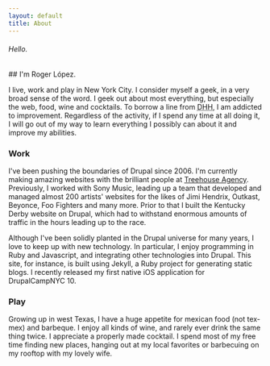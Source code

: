 ```yaml
---
layout: default
title: About
---
```


<h6 class="subheader">Hello.</h6>
## I'm Roger López.

I live, work and play in New York City. I consider myself a geek, in a very
broad sense of the word.  I geek out about most everything, but especially the
web, food, wine and cocktails.  To borrow a line from
<abbr title="David Hennimeier Hansen">DHH</abbr>, I am addicted to improvement.
Regardless of the activity, if I spend any time at all doing it, I will go out
of my way to learn everything I possibly can about it and improve my abilities.

### Work
I've been pushing the boundaries of Drupal since 2006.  I'm currently making
<span title="webscale?">amazing</span> websites with the brilliant people at
<a href="http://treehouseagency.com/" class="treehouse">Treehouse Agency</a>.
Previously, I worked with Sony Music, leading up a team that developed and
managed almost 200 artists' websites for the likes of Jimi Hendrix, Outkast,
Beyonce, Foo Fighters and many more.  Prior to that I built the Kentucky Derby
website on Drupal, which had to withstand enormous amounts of traffic in the
hours leading up to the race.

Although I've been solidly planted in the Drupal universe for many years, I love
to keep up with new technology.  In particular, I enjoy programming in Ruby and
Javascript, and integrating other technologies into Drupal.  This site, for
instance, is built using Jekyll, a Ruby project for generating static blogs.
I recently released my first native iOS application for DrupalCampNYC 10.

### Play
Growing up in west Texas, I have a huge appetite for mexican food (not tex-mex)
and barbeque.  I enjoy all kinds of wine, and rarely ever drink the same thing
twice.  I appreciate a properly made cocktail.  I spend most of my free time
finding new places, hanging out at my local favorites or barbecuing on my
rooftop with my lovely wife.

